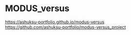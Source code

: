 # MODUS_versus

https://ashuksu-portfolio.github.io/modus-versus
https://github.com/ashuksu-portfolio/modus-versus_project

